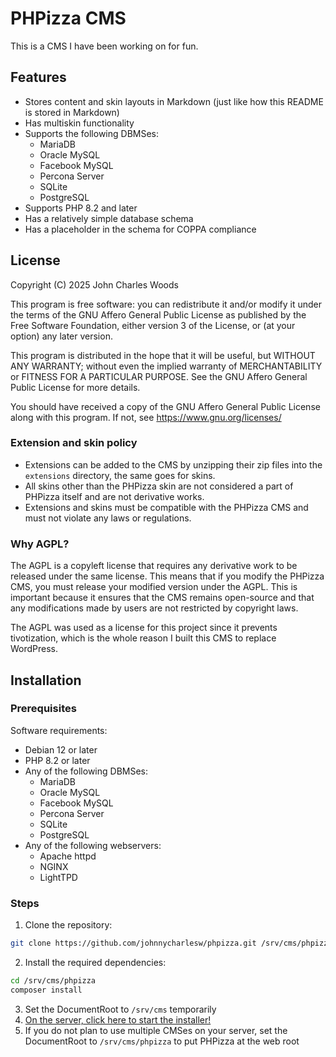 # PHPizza CMS
This is a CMS I have been working on for fun.

## Features
* Stores content and skin layouts in Markdown (just like how this README is stored in Markdown)
* Has multiskin functionality
* Supports the following DBMSes:
    - MariaDB
    - Oracle MySQL
    - Facebook MySQL
    - Percona Server
    - SQLite
    - PostgreSQL
* Supports PHP 8.2 and later
* Has a relatively simple database schema
* Has a placeholder in the schema for COPPA compliance

## License
Copyright (C) 2025 John Charles Woods

This program is free software: you can redistribute it and/or modify it under the terms of the GNU Affero General Public License as published by the Free Software Foundation, either version 3 of the License, or (at your option) any later version.

This program is distributed in the hope that it will be useful, but WITHOUT ANY WARRANTY; without even the implied warranty of MERCHANTABILITY or FITNESS FOR A PARTICULAR PURPOSE. See the GNU Affero General Public License for more details.

You should have received a copy of the GNU Affero General Public License along with this program. If not, see <https://www.gnu.org/licenses/>

### Extension and skin policy
* Extensions can be added to the CMS by unzipping their zip files into the `extensions` directory, the same goes for skins.
* All skins other than the PHPizza skin are not considered a part of PHPizza itself and are not derivative works.
* Extensions and skins must be compatible with the PHPizza CMS and must not violate any laws or regulations.

### Why AGPL?
The AGPL is a copyleft license that requires any derivative work to be released under the same license. This means that if you modify the PHPizza CMS, you must release your modified version under the AGPL. This is important because it ensures that the CMS remains open-source and that any modifications made by users are not restricted by copyright laws.

The AGPL was used as a license for this project since it prevents tivotization, which is the whole reason I built this CMS to replace WordPress.

## Installation
### Prerequisites
Software requirements:
* Debian 12 or later
* PHP 8.2 or later
* Any of the following DBMSes:
    - MariaDB
    - Oracle MySQL
    - Facebook MySQL
    - Percona Server
    - SQLite
    - PostgreSQL
* Any of the following webservers:
    - Apache httpd
    - NGINX
    - LightTPD

### Steps
1. Clone the repository:
```bash
git clone https://github.com/johnnycharlesw/phpizza.git /srv/cms/phpizza
```
2. Install the required dependencies:
```bash
cd /srv/cms/phpizza
composer install
```
3. Set the DocumentRoot to `/srv/cms` temporarily
4. [On the server, click here to start the installer!](https://localhost/phpizza/installer)
5. If you do not plan to use multiple CMSes on your server, set the DocumentRoot to `/srv/cms/phpizza` to put PHPizza at the web root
